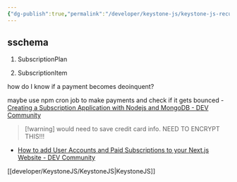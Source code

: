 ```yaml
---
{"dg-publish":true,"permalink":"/developer/keystone-js/keystone-js-recurring-payments-with-stripe/","created":"2025-04-09T22:07:40.613-05:00","updated":"2025-04-09T11:28:14.000-05:00"}
---
```


## sschema

1. SubscriptionPlan

2. SubscriptionItem

how do I know if a payment becomes deoinquent? 

maybe use npm cron job to make payments and check if it gets bounced - [Creating a Subscription Application with Nodejs and MongoDB - DEV Community](https://dev.to/dev_tycodez/subscription-based-app-with-nodejs-express-and-mongodb-1k1)

> [!warning] would need to save credit card info. NEED TO ENCRYPT THIS!!!

- [How to add User Accounts and Paid Subscriptions to your Next.js Website - DEV Community](https://dev.to/ajones_codes/how-to-add-user-accounts-and-paid-subscriptions-to-your-nextjs-website-585e)


[[developer/KeystoneJS/KeystoneJS\|KeystoneJS]]